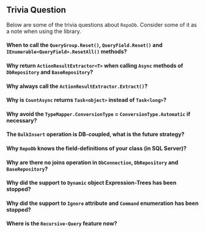## Trivia Question

Below are some of the trivia questions about `RepoDb`. Consider some of it as a note when using the library.

#### When to call the `QueryGroup.Reset()`, `QueryField.Reset()` and `IEnumerable<QueryField>.ResetAll()` methods?

#### Why return `ActionResultExtractor<T>` when calling `Async` methods of `DbRepository` and `BaseRepository`?

#### Why always call the `ActionResultExtractor.Extract()`?

#### Why is `CountAsync` returns `Task<object>` instead of `Task<long>`?

#### Why avoid the `TypeMapper.ConversionType` = `ConversionType.Automatic` if necessary?

#### The `BulkInsert` operation is DB-coupled, what is the future strategy?

#### Why `RepoDb` knows the field-definitions of your class (in SQL Server)?

#### Why are there no joins operation in `DbConnection`, `DbRepository` and `BaseRepository`?

#### Why did the support to `Dynamic` object Expression-Trees has been stopped?

#### Why did the support to `Ignore` attribute and `Command` enumeration has been stopped?

#### Where is the `Recursive-Query` feature now?